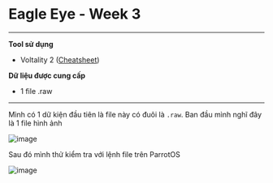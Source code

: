 # Eagle Eye - Week 3
----
**Tool sử dụng**
* Voltality 2 \([Cheatsheet](https://downloads.volatilityfoundation.org/releases/2.4/CheatSheet_v2.4.pdf)\)

**Dữ liệu được cung cấp**
* 1 file .raw

----
Mình có 1 dữ kiện đầu tiên là file này có đuôi là `.raw`. Ban đầu mình nghĩ đây là 1 file hình ảnh

![image](https://github.com/wdchocopie/CTF-learning/assets/81132394/0d460610-5601-4190-b0df-c0cbac7f60e6)

Sau đó mình thử kiểm tra với lệnh file trên ParrotOS

![image](https://github.com/wdchocopie/CTF-learning/assets/81132394/ec7d6794-1628-4849-afd6-d5157f72f178)
